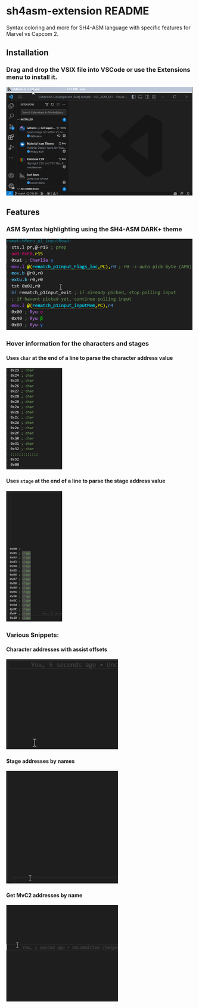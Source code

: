 # sh4asm-extension README

Syntax coloring and more for SH4-ASM language with specific features for Marvel vs Capcom 2.

## Installation

### Drag and drop the VSIX file into VSCode or use the Extensions menu to install it.

<img src="https://raw.githubusercontent.com/magnetro1/sh4asm/main/sh4asm-ts/supportMedia//changeLog/Code_ts0vyHyJo7.gif" alt= "directions" width="500" >

## Features

### ASM Syntax highlighting using the SH4-ASM DARK+ theme
<img src="https://raw.githubusercontent.com/magnetro1/sh4asm/main/sh4asm-ts/supportMedia/changeLog/Code_gwNu9xN6xy.png" alt="highlight1" width="500">

### Hover information for the characters and stages

#### Uses `char` at the end of a line to parse the character address value
<img src="https://raw.githubusercontent.com/magnetro1/sh4asm/main/sh4asm-ts/supportMedia/changeLog/Code_DhUxJh8AJC.gif" alt="assists" width="150">

#### Uses `stage` at the end of a line to parse the stage address value
<img src="https://raw.githubusercontent.com/magnetro1/sh4asm/main/sh4asm-ts/supportMedia/changeLog/Code_H41o3DiZHe.gif" alt="assists" width="150">

### Various Snippets:

#### Character addresses with assist offsets
<img src="https://raw.githubusercontent.com/magnetro1/sh4asm/main/sh4asm-ts/supportMedia/changeLog/Code_8Yd4wnmHS7.gif" alt="assists" width="300">

#### Stage addresses by names
<img src="https://raw.githubusercontent.com/magnetro1/sh4asm/main/sh4asm-ts/supportMedia/changeLog/Code_QLfsRUibss.gif" alt="assists" width="300">

#### Get MvC2 addresses by name
<img src="https://raw.githubusercontent.com/magnetro1/sh4asm/main/sh4asm-ts/supportMedia/changeLog/Code_d7I1QHctKq.gif" alt="assists" width="300">
